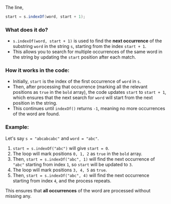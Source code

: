 The line,

```java
start = s.indexOf(word, start + 1);
```

### What does it do?

* `s.indexOf(word, start + 1)` is used to find the **next occurrence** of the substring `word` in the string `s`, starting from the index `start + 1`.
* This allows you to search for multiple occurrences of the same word in the string by updating the `start` position after each match.

### How it works in the code:

* Initially, `start` is the index of the first occurrence of `word` in `s`.
* Then, after processing that occurrence (marking all the relevant positions as `true` in the `bold` array), the code updates `start` to `start + 1`, which ensures that the next search for `word` will start from the next position in the string.
* This continues until `indexOf()` returns `-1`, meaning no more occurrences of the word are found.

### Example:

Let's say `s = "abcabcabc"` and `word = "abc"`.

1. `start = s.indexOf("abc")` will give `start = 0`.
2. The loop will mark positions `0, 1, 2` as `true` in the `bold` array.
3. Then, `start = s.indexOf("abc", 1)` will find the next occurrence of `"abc"` starting from index `1`, so `start` will be updated to `3`.
4. The loop will mark positions `3, 4, 5` as `true`.
5. Then, `start = s.indexOf("abc", 4)` will find the next occurrence starting from index `4`, and the process repeats.

This ensures that **all occurrences** of the word are processed without missing any.
